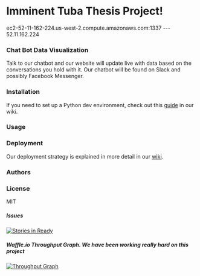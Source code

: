 # Imminent Tuba Thesis Project!
ec2-52-11-162-224.us-west-2.compute.amazonaws.com:1337  ---  52.11.162.224

### Chat Bot Data Visualization
Talk to our chatbot and our website will update live with data based on the conversations you hold with it.
Our chatbot will be found on Slack and possibly Facebook Messenger.

### Installation
If you need to set up a Python dev environment, check out this [guide](https://github.com/imminent-tuba/thesis/wiki/Python-Environment-Setup) in our wiki.

### Usage

### Deployment
Our deployment strategy is explained in more detail in our [wiki](https://github.com/imminent-tuba/thesis/wiki/Deployment).

### Authors

### License
MIT

##### Issues
[![Stories in Ready](https://badge.waffle.io/imminent-tuba/thesis.svg?label=ready&title=Ready)](http://waffle.io/imminent-tuba/thesis)


##### Waffle.io Throughput Graph. We have been working really hard on this project
[![Throughput Graph](https://graphs.waffle.io/imminent-tuba/thesis/throughput.svg)](https://waffle.io/imminent-tuba/thesis/metrics/throughput)
